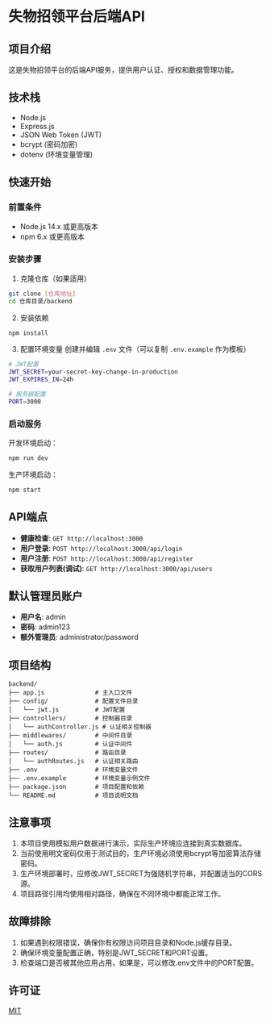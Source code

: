 # 失物招领平台后端API

## 项目介绍
这是失物招领平台的后端API服务，提供用户认证、授权和数据管理功能。

## 技术栈
- Node.js
- Express.js
- JSON Web Token (JWT)
- bcrypt (密码加密)
- dotenv (环境变量管理)

## 快速开始

### 前置条件
- Node.js 14.x 或更高版本
- npm 6.x 或更高版本

### 安装步骤

1. 克隆仓库（如果适用）
```bash
git clone [仓库地址]
cd 仓库目录/backend
```

2. 安装依赖
```bash
npm install
```

3. 配置环境变量
创建并编辑 `.env` 文件（可以复制 `.env.example` 作为模板）
```bash
# JWT配置
JWT_SECRET=your-secret-key-change-in-production
JWT_EXPIRES_IN=24h

# 服务器配置
PORT=3000
```

### 启动服务

开发环境启动：
```bash
npm run dev
```

生产环境启动：
```bash
npm start
```

## API端点

- **健康检查**: `GET http://localhost:3000`
- **用户登录**: `POST http://localhost:3000/api/login`
- **用户注册**: `POST http://localhost:3000/api/register`
- **获取用户列表(调试)**: `GET http://localhost:3000/api/users`

## 默认管理员账户
- **用户名**: admin
- **密码**: admin123
- **额外管理员**: administrator/password

## 项目结构
```
backend/
├── app.js              # 主入口文件
├── config/             # 配置文件目录
│   └── jwt.js          # JWT配置
├── controllers/        # 控制器目录
│   └── authController.js # 认证相关控制器
├── middlewares/        # 中间件目录
│   └── auth.js         # 认证中间件
├── routes/             # 路由目录
│   └── authRoutes.js   # 认证相关路由
├── .env                # 环境变量文件
├── .env.example        # 环境变量示例文件
├── package.json        # 项目配置和依赖
└── README.md           # 项目说明文档
```

## 注意事项

1. 本项目使用模拟用户数据进行演示，实际生产环境应连接到真实数据库。
2. 当前使用明文密码仅用于测试目的，生产环境必须使用bcrypt等加密算法存储密码。
3. 生产环境部署时，应修改JWT_SECRET为强随机字符串，并配置适当的CORS源。
4. 项目路径引用均使用相对路径，确保在不同环境中都能正常工作。

## 故障排除

1. 如果遇到权限错误，确保你有权限访问项目目录和Node.js缓存目录。
2. 确保环境变量配置正确，特别是JWT_SECRET和PORT设置。
3. 检查端口是否被其他应用占用，如果是，可以修改.env文件中的PORT配置。

## 许可证
[MIT](https://choosealicense.com/licenses/mit/)